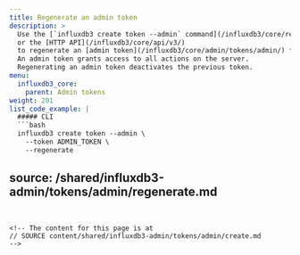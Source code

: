 ```yaml
---
title: Regenerate an admin token
description: >
  Use the [`influxdb3 create token --admin` command](/influxdb3/core/reference/cli/influxdb3/create/token/)
  or the [HTTP API](/influxdb3/core/api/v3/)
  to regenerate an [admin token](/influxdb3/core/admin/tokens/admin/) for your {{< product-name omit="Clustered" >}} instance.
  An admin token grants access to all actions on the server.
  Regenerating an admin token deactivates the previous token.
menu:
  influxdb3_core:
    parent: Admin tokens
weight: 201
list_code_example: |
  ##### CLI
  ```bash
  influxdb3 create token --admin \
    --token ADMIN_TOKEN \
    --regenerate
  ```
source: /shared/influxdb3-admin/tokens/admin/regenerate.md
---
```


<!-- The content for this page is at
// SOURCE content/shared/influxdb3-admin/tokens/admin/create.md
-->